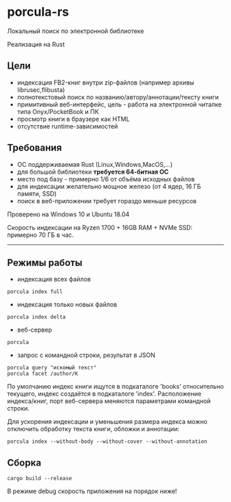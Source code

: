 # porcula-rs
Локальный поиск по электронной библиотеке

Реализация на Rust

## Цели
  * индексация FB2-книг внутри zip-файлов (например архивы librusec,flibusta)
  * полнотекстовый поиск по названию/автору/аннотации/тексту книги
  * примитивный веб-интерфейс, цель - работа на электронной читалке типа Onyx/PocketBook и ПК
  * просмотр книги в браузере как HTML
  * отсутствие runtime-зависимостей


## Требования
  * ОС поддерживаемая Rust (Linux,Windows,MacOS,...)
  * для большой библиотеки **требуется 64-битная ОС**
  * место под базу - примерно 1/6 от объёма исходных файлов
  * для индексации желательно мощное железо (от 4 ядер, 16 ГБ памяти, SSD)
  * поиск в веб-приложении требует гораздо меньше ресурсов

Проверено на Windows 10 и Ubuntu 18.04

Скорость индексации на Ryzen 1700 + 16GB RAM + NVMe SSD: примерно 70 ГБ в час.

---

## Режимы работы

* индексация всех файлов
```
porcula index full
```

* индексация только новых файлов
```
porcula index delta
```

* веб-сервер
```
porcula
```

* запрос с командной строки, результат в JSON
```
porcula query "искомый текст"
porcula facet /author/K
```

По умолчанию индекс книги ищутся в подкаталоге 'books' относительно текущего, индекс создаётся в подкаталоге 'index'.
Расположение индекса/книг, порт веб-сервера меняются параметрами командной строки.

Для ускорения индексации и уменьшения размера индекса можно отключить обработку текста книги, обложки и аннотации:
```
porcula index --without-body --without-cover --without-annotation
```


## Сборка
```
cargo build --release
```
В режиме debug скорость приложения на порядок ниже!
